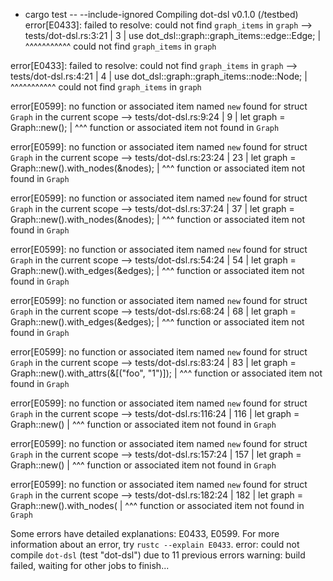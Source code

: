 + cargo test -- --include-ignored
   Compiling dot-dsl v0.1.0 (/testbed)
error[E0433]: failed to resolve: could not find `graph_items` in `graph`
 --> tests/dot-dsl.rs:3:21
  |
3 | use dot_dsl::graph::graph_items::edge::Edge;
  |                     ^^^^^^^^^^^ could not find `graph_items` in `graph`

error[E0433]: failed to resolve: could not find `graph_items` in `graph`
 --> tests/dot-dsl.rs:4:21
  |
4 | use dot_dsl::graph::graph_items::node::Node;
  |                     ^^^^^^^^^^^ could not find `graph_items` in `graph`

error[E0599]: no function or associated item named `new` found for struct `Graph` in the current scope
 --> tests/dot-dsl.rs:9:24
  |
9 |     let graph = Graph::new();
  |                        ^^^ function or associated item not found in `Graph`

error[E0599]: no function or associated item named `new` found for struct `Graph` in the current scope
  --> tests/dot-dsl.rs:23:24
   |
23 |     let graph = Graph::new().with_nodes(&nodes);
   |                        ^^^ function or associated item not found in `Graph`

error[E0599]: no function or associated item named `new` found for struct `Graph` in the current scope
  --> tests/dot-dsl.rs:37:24
   |
37 |     let graph = Graph::new().with_nodes(&nodes);
   |                        ^^^ function or associated item not found in `Graph`

error[E0599]: no function or associated item named `new` found for struct `Graph` in the current scope
  --> tests/dot-dsl.rs:54:24
   |
54 |     let graph = Graph::new().with_edges(&edges);
   |                        ^^^ function or associated item not found in `Graph`

error[E0599]: no function or associated item named `new` found for struct `Graph` in the current scope
  --> tests/dot-dsl.rs:68:24
   |
68 |     let graph = Graph::new().with_edges(&edges);
   |                        ^^^ function or associated item not found in `Graph`

error[E0599]: no function or associated item named `new` found for struct `Graph` in the current scope
  --> tests/dot-dsl.rs:83:24
   |
83 |     let graph = Graph::new().with_attrs(&[("foo", "1")]);
   |                        ^^^ function or associated item not found in `Graph`

error[E0599]: no function or associated item named `new` found for struct `Graph` in the current scope
   --> tests/dot-dsl.rs:116:24
    |
116 |     let graph = Graph::new()
    |                        ^^^ function or associated item not found in `Graph`

error[E0599]: no function or associated item named `new` found for struct `Graph` in the current scope
   --> tests/dot-dsl.rs:157:24
    |
157 |     let graph = Graph::new()
    |                        ^^^ function or associated item not found in `Graph`

error[E0599]: no function or associated item named `new` found for struct `Graph` in the current scope
   --> tests/dot-dsl.rs:182:24
    |
182 |     let graph = Graph::new().with_nodes(
    |                        ^^^ function or associated item not found in `Graph`

Some errors have detailed explanations: E0433, E0599.
For more information about an error, try `rustc --explain E0433`.
error: could not compile `dot-dsl` (test "dot-dsl") due to 11 previous errors
warning: build failed, waiting for other jobs to finish...
